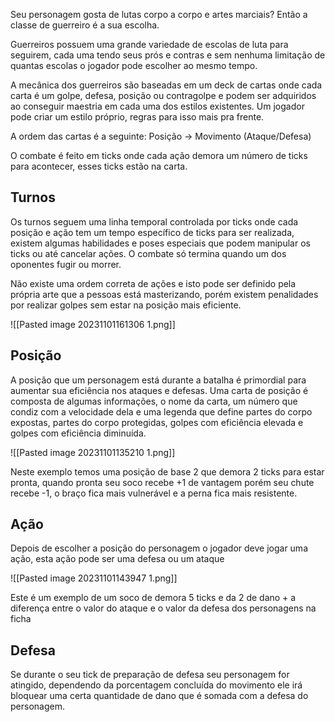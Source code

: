 Seu personagem gosta de lutas corpo a corpo e artes marciais? Então a classe de guerreiro é a sua escolha.

Guerreiros possuem uma grande variedade de escolas de luta para seguirem, cada uma tendo seus prós e contras e sem nenhuma limitação de quantas escolas o jogador pode escolher ao mesmo tempo.

A mecânica dos guerreiros são baseadas em um deck de cartas onde cada carta é um golpe, defesa, posição ou contragolpe e podem ser adquiridos ao conseguir maestria em cada uma dos estilos existentes. Um jogador pode criar um estilo próprio, regras para isso mais pra frente.


A ordem das cartas é a seguinte: Posição -> Movimento (Ataque/Defesa)

O combate é feito em ticks onde cada ação demora um número de ticks para acontecer, esses ticks estão na carta.



## Turnos

Os turnos seguem uma linha temporal controlada por ticks onde cada posição e ação tem um tempo específico de ticks para ser realizada, existem algumas habilidades e poses especiais que podem manipular os ticks ou até cancelar ações. O combate só termina quando um dos oponentes fugir ou morrer.

Não existe uma ordem correta de ações e isto pode ser definido pela própria arte que a pessoas está masterizando, porém existem penalidades por realizar golpes sem estar na posição mais eficiente.

![[Pasted image 20231101161306 1.png]]


## Posição

A posição que um personagem está durante a batalha é primordial para aumentar sua eficiência nos ataques e defesas. Uma carta de posição é composta de algumas informações, o nome da carta, um número que condiz com a velocidade dela e uma legenda que define partes do corpo expostas, partes do corpo protegidas, golpes com eficiência elevada e golpes com eficiência diminuída.

![[Pasted image 20231101135210 1.png]]

Neste exemplo temos uma posição de base 2 que demora 2 ticks para estar pronta, quando pronta seu soco recebe +1 de vantagem porém seu chute recebe -1, o braço fica mais vulnerável e a perna fica mais resistente.


## Ação

Depois de escolher a posição do personagem o jogador deve jogar uma ação, esta ação pode ser uma defesa ou um ataque

![[Pasted image 20231101143947 1.png]]

Este é um exemplo de um soco de demora 5 ticks e da 2 de dano + a diferença entre o valor do ataque e o valor da defesa dos personagens na ficha


## Defesa

Se durante o seu tick de preparação de defesa seu personagem for atingido, dependendo da porcentagem concluída do movimento ele irá bloquear uma certa quantidade de dano que é somada com a defesa do personagem.